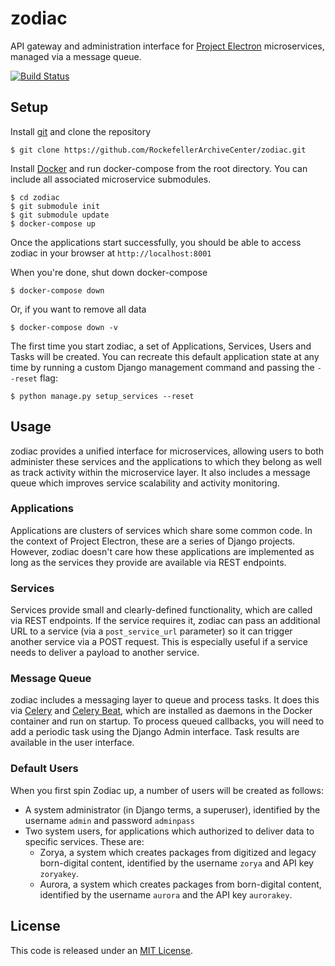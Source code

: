 # zodiac

API gateway and administration interface for [Project Electron](https://github.com/RockefellerArchiveCenter/project_electron) microservices, managed via a message queue.

[![Build Status](https://travis-ci.org/RockefellerArchiveCenter/zodiac.svg?branch=master)](https://travis-ci.org/RockefellerArchiveCenter/zodiac)

## Setup

Install [git](https://git-scm.com/) and clone the repository

    $ git clone https://github.com/RockefellerArchiveCenter/zodiac.git

Install [Docker](https://store.docker.com/search?type=edition&offering=community) and run docker-compose from the root directory. You can include all associated microservice submodules.

    $ cd zodiac
    $ git submodule init
    $ git submodule update
    $ docker-compose up

Once the applications start successfully, you should be able to access zodiac in your browser at `http://localhost:8001`

When you're done, shut down docker-compose

    $ docker-compose down

Or, if you want to remove all data

    $ docker-compose down -v

The first time you start zodiac, a set of Applications, Services, Users and Tasks will be created. You can recreate this default application state at any time by running a custom Django management command and passing the `--reset` flag:

    $ python manage.py setup_services --reset

## Usage

zodiac provides a unified interface for microservices, allowing users to both administer these services and the applications to which they belong as well as track activity within the microservice layer. It also includes a message queue which improves service scalability and activity monitoring.

### Applications
Applications are clusters of services which share some common code. In the context of Project Electron, these are a series of Django projects. However, zodiac doesn't care how these applications are implemented as long as the services they provide are available via REST endpoints.

### Services
Services provide small and clearly-defined functionality, which are called via REST endpoints. If the service requires it, zodiac can pass an additional URL to a service (via a `post_service_url` parameter) so it can trigger another service via a POST request. This is especially useful if a service needs to deliver a payload to another service.

### Message Queue
zodiac includes a messaging layer to queue and process tasks. It does this via [Celery](https://github.com/celery/celery/) and [Celery Beat](https://github.com/celery/django-celery-beat), which are installed as daemons in the Docker container and run on startup. To process queued callbacks, you will need to add a periodic task using the Django Admin interface. Task results are available in the user interface.

### Default Users
When you first spin Zodiac up, a number of users will be created as follows:
- A system administrator (in Django terms, a superuser), identified by the username `admin` and password `adminpass`
- Two system users, for applications which authorized to deliver data to specific services. These are:
  - Zorya, a system which creates packages from digitized and legacy born-digital content, identified by the username `zorya` and API key `zoryakey`.
  - Aurora, a system which creates packages from born-digital content, identified by the username `aurora` and the API key `aurorakey`.


## License

This code is released under an [MIT License](LICENSE).
